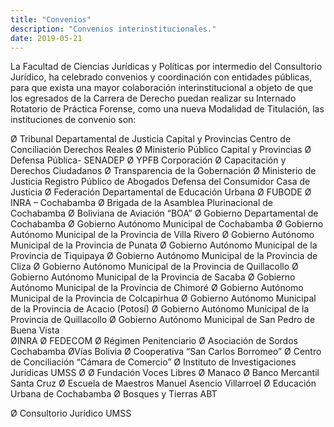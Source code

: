 ```yaml
---
title: "Convenios"
description: "Convenios interinstitucionales."
date: 2019-05-21
---
```


 La Facultad de Ciencias Jurídicas y Políticas por intermedio del Consultorio Jurídico, ha celebrado convenios y coordinación con entidades públicas, para que exista una mayor colaboración interinstitucional a objeto de que los egresados de la Carrera de Derecho puedan realizar su Internado Rotatorio de Práctica Forense, como una nueva Modalidad de Titulación, las instituciones de convenio son:

Ø  Tribunal Departamental de Justicia Capital y Provincias
Centro de Conciliación
Derechos Reales
Ø  Ministerio Público Capital y Provincias
Ø  Defensa Pública- SENADEP
Ø  YPFB Corporación
Ø  Capacitación y Derechos Ciudadanos
Ø  Transparencia de la Gobernación
Ø  Ministerio de Justicia
Registro Público de Abogados
Defensa del Consumidor
Casa de Justicia
Ø  Federación Departamental de Educación Urbana
Ø  FUBODE
Ø  INRA – Cochabamba
Ø  Brigada de la Asamblea Plurinacional de Cochabamba
Ø  Boliviana de Aviación “BOA”
Ø  Gobierno Departamental de Cochabamba
Ø  Gobierno Autónomo Municipal de Cochabamba
Ø  Gobierno Autónomo Municipal de la Provincia de Villa Rivero
Ø  Gobierno Autónomo Municipal de la Provincia de Punata
Ø  Gobierno Autónomo Municipal de la Provincia de Tiquipaya
Ø  Gobierno Autónomo Municipal de la Provincia de Cliza
Ø  Gobierno Autónomo Municipal de la Provincia de Quillacollo
Ø  Gobierno Autónomo Municipal de la Provincia de Sacaba
Ø  Gobierno Autónomo Municipal de la Provincia de Chimoré
Ø  Gobierno Autónomo Municipal de la Provincia de Colcapirhua
Ø  Gobierno Autónomo Municipal de la Provincia de Acacio (Potosí)
Ø  Gobierno Autónomo Municipal de la Provincia de Quillacollo
Ø  Gobierno Autónomo Municipal de San Pedro de Buena Vista  
ØINRA
Ø  FEDECOM
Ø  Régimen Penitenciario
Ø  Asociación de Sordos Cochabamba
ØVías Bolivia
Ø  Cooperativa “San Carlos Borromeo”
Ø  Centro de Conciliación “Cámara de Comercio”
Ø  Instituto de Investigaciones Jurídicas UMSS
Ø  Ø  Fundación Voces Libres
Ø  Manaco
Ø  Banco Mercantil Santa Cruz
Ø  Escuela de Maestros Manuel Asencio Villarroel
Ø  Educación Urbana de Cochabamba
Ø  Bosques y Tierras ABT

Ø  Consultorio Jurídico UMSS